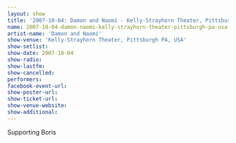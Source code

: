 ```yaml
---
layout: show
title: '2007-10-04: Damon and Naomi - Kelly-Strayhorn Theater, Pittsburgh PA, USA'
name: 2007-10-04-damon-naomi-kelly-strayhorn-theater-pittsburgh-pa-usa
artist-name: 'Damon and Naomi'
show-venue: 'Kelly-Strayhorn Theater, Pittsburgh PA, USA'
show-setlist: 
show-date: 2007-10-04
show-radio: 
show-lastfm: 
show-cancelled: 
performers: 
facebook-event-url: 
show-poster-url: 
show-ticket-url: 
show-venue-website: 
show-additional: 
---
```


Supporting Boris